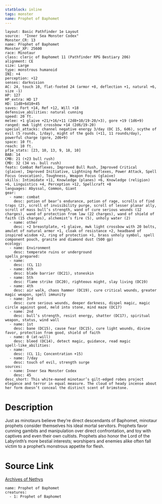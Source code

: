 ```yaml
---
statblock: inline
tags: monster
name: Prophet of Baphomet
---
```

```statblock
layout: Basic Pathfinder 1e Layout
source:  "Inner Sea Monster Codex"
Monster_CR: 13
name: Prophet of Baphomet
Monster_XP: 25600
race: Minotaur
class: cleric of Baphomet 11 (Pathfinder RPG Bestiary 206)
alignment: CE
size: Large
type: monstrous humanoid
INI: +4
perception: +12
senses: darkvision
AC: 24, touch 10, flat-footed 24 (armor +8, deflection +1, natural +6, size -1)
HP: 127
HP_extra: HD 17
HD: 11d8+6d10+45
saves: Fort +14, Ref +12, Will +18
defensive_abilities: natural cunning
speed: 20 ft.
melee: +1 glaive +21/+16/+11 (2d8+10/19-20/×3), gore +19 (1d6+9)
ranged: mwk light crossbow +14 (2d6/19-20)
special_attacks: channel negative energy 3/day (DC 15, 6d6), scythe of evil (5 rounds, 1/day), might of the gods (+11, 11 rounds/day), powerful charge (gore, 2d6+9)
space: 10 ft.
reach: 10 ft.
pf1e_stats: [23, 10, 13, 9, 18, 10]
BAB: 14
CMB: 21 (+23 bull rush)
CMD: 32 (34 vs. bull rush)
feats: Combat Reflexes, Improved Bull Rush, Improved Critical (glaive), Improved Initiative, Lightning Reflexes, Power Attack, Spell Focus (evocation), Toughness, Weapon Focus (glaive)
skills: Intimidate +11, Knowledge (planes) +6, Knowledge (religion) +6, Linguistics +4, Perception +12, Spellcraft +8
languages: Abyssal, Common, Giant
gear:
  - name: combat
    desc: potion of bear’s endurance, potion of rage, scrolls of find traps (2), scroll of invisibility purge, scroll of lesser planar ally, scroll of mass bull’s strength, wand of cure serious wounds (12 charges), wand of protection from law (22 charges), wand of shield of faith (15 charges), alchemist’s fire (5), unholy water (2)
  - name: other
    desc: +2 breastplate, +1 glaive, mwk light crossbow with 20 bolts, amulet of natural armor +1, cloak of resistance +2, headband of inspired wisdom +2, ring of protection +1, brass unholy symbol, spell component pouch, granite and diamond dust (500 gp)
ecology:
  - name: Environment
    desc: temperate ruins or underground
spells_prepared:
  - name:
    desc: (CL 11)
  - name: 6th
    desc: blade barrier (DC21), stoneskin
  - name: 5th
    desc: flame strike (DC20), righteous might, slay living (DC19)
  - name: 4th
    desc: air walk, chaos hammer (DC19), cure critical wounds, greater magic weapon, spell immunity
  - name: 3rd
    desc: cure serious wounds, deeper darkness, dispel magic, magic circle against good, meld into stone, mind maze (DC17)
  - name: 2nd
    desc: bull’s strength, resist energy, shatter (DC17), spiritual weapon, status, wind wall
  - name: 1st
    desc: bane (DC15), cause fear (DC15), cure light wounds, divine favor, protection from good, shield of faith
  - name: 0 (at-will)
    desc: bleed (DC14), detect magic, guidance, read magic
spell-like_abilities:
  - name:
    desc: (CL 11; Concentration +15)
  - name: 7/day
    desc: touch of evil, strength surge
sources:
  - name: Inner Sea Monster Codex
    desc: 45
desc_short: This white-maned minotaur’s gilt-edged robes project elegance and terror in equal measure. The cloud of heady incense about her form doesn’t conceal the distinct scent of brimstone.
```
# Description
Just as minotaurs believe they’re direct descendants of Baphomet, minotaur prophets consider themselves his ideal mortal servitors. Prophets favor cunning gambits and manipulation over direct confrontation, and toy with captives and even their own cultists. Prophets also honor the Lord of the Labyrinth’s more bestial interests; worshipers and enemies alike often fall victim to a prophet’s monstrous appetite for flesh.
# Source Link
[Archives of Nethys](https://aonprd.com/MonsterDisplay.aspx?ItemName=Prophet%20of%20Baphomet)
```encounter-table
name: Prophet of Baphomet
creatures:
  - 1: Prophet of Baphomet
```
